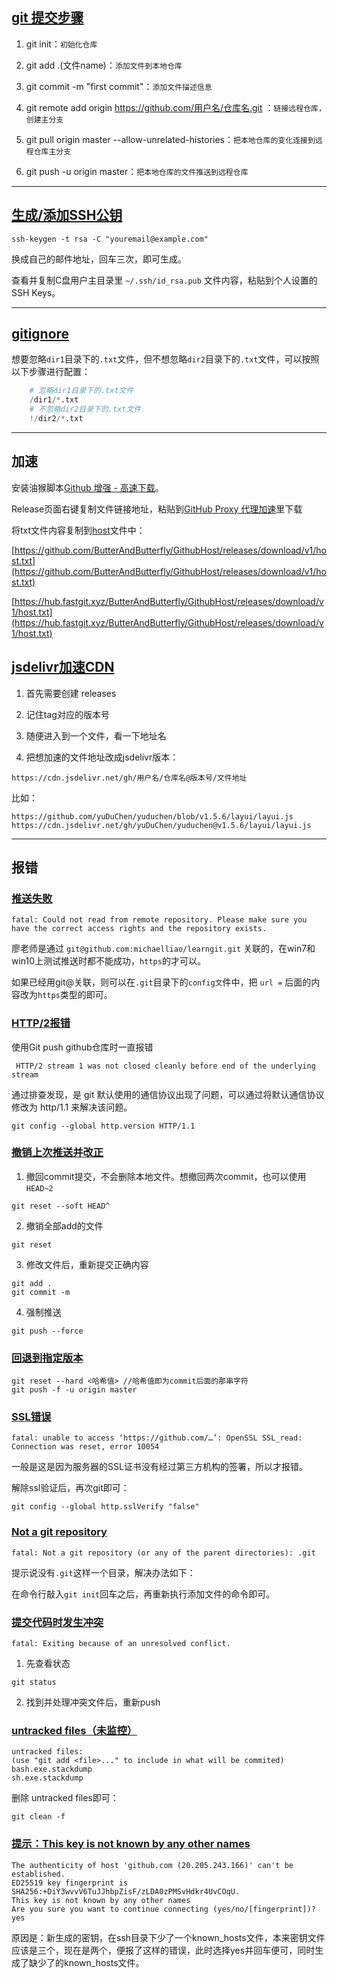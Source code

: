 ## [git 提交步骤](https://blog.csdn.net/gongqinglin/article/details/79752398)

1. git init：`初始化仓库`

2. git add .(文件name)：`添加文件到本地仓库`

3. git commit -m "first commit"：`添加文件描述信息`

4. git remote add origin https://github.com/用户名/仓库名.git ：`链接远程仓库，创建主分支`

5. git pull origin master --allow-unrelated-histories：`把本地仓库的变化连接到远程仓库主分支`

6. git push -u origin master：`把本地仓库的文件推送到远程仓库`

---

## [生成/添加SSH公钥](https://gitee.com/help/articles/4181#article-header0)

```
ssh-keygen -t rsa -C "youremail@example.com"
```

换成自己的邮件地址，回车三次，即可生成。

查看并复制C盘用户主目录里 `~/.ssh/id_rsa.pub` 文件内容，粘贴到个人设置的SSH Keys。

---
## [gitignore](https://blog.csdn.net/Dontla/article/details/131936999)

想要忽略`dir1`目录下的`.txt`文件，但不想忽略`dir2`目录下的`.txt`文件，可以按照以下步骤进行配置：

```py
    # 忽略dir1目录下的.txt文件
    /dir1/*.txt
    # 不忽略dir2目录下的.txt文件
    !/dir2/*.txt
```

---

## 加速

安装油猴脚本[Github 增强 - 高速下载](https://greasyfork.org/zh-CN/scripts/412245-github-%E5%A2%9E%E5%BC%BA-%E9%AB%98%E9%80%9F%E4%B8%8B%E8%BD%BD)。

Release页面右键复制文件链接地址，粘贴到[GitHub Proxy 代理加速](https://mirror.ghproxy.com/)里下载

将txt文件内容复制到[host](https://github.com/ButterAndButterfly/GithubHost)文件中：

[https://github.com/ButterAndButterfly/GithubHost/releases/download/v1/host.txt](https://github.com/ButterAndButterfly/GithubHost/releases/download/v1/host.txt)

[https://hub.fastgit.xyz/ButterAndButterfly/GithubHost/releases/download/v1/host.txt](https://hub.fastgit.xyz/ButterAndButterfly/GithubHost/releases/download/v1/host.txt)

## [jsdelivr加速CDN](https://www.cnblogs.com/yu-du-chen/p/12109065.html)

1. 首先需要创建 releases

2. 记住tag对应的版本号

3. 随便进入到一个文件，看一下地址名

4. 把想加速的文件地址改成jsdelivr版本：

```
https://cdn.jsdelivr.net/gh/用户名/仓库名@版本号/文件地址
```

比如：

```
https://github.com/yuDuChen/yuduchen/blob/v1.5.6/layui/layui.js
https://cdn.jsdelivr.net/gh/yuDuChen/yuduchen@v1.5.6/layui/layui.js
```

---

## 报错

### [推送失败](https://www.liaoxuefeng.com/discuss/969956160874304/1277343677018304)

```
fatal: Could not read from remote repository. Please make sure you have the correct access rights and the repository exists.
```

廖老师是通过 `git@github.com:michaelliao/learngit.git` 关联的，在win7和win10上测试推送时都不能成功，`https`的才可以。

如果已经用git@关联，则可以在`.git`目录下的`config文`件中，把 `url =` 后面的内容改为`https`类型的即可。

### [HTTP/2报错](https://blog.csdn.net/u011426236/article/details/129104875)

使用Git push github仓库时一直报错

```
 HTTP/2 stream 1 was not closed cleanly before end of the underlying stream
```

通过排查发现，是 git 默认使用的通信协议出现了问题，可以通过将默认通信协议修改为 http/1.1 来解决该问题。

```
git config --global http.version HTTP/1.1
```

### [撤销上次推送并改正](https://blog.csdn.net/CCC_122/article/details/105890703)

1. 撤回commit提交，不会删除本地文件。想撤回两次commit，也可以使用`HEAD~2`
```
git reset --soft HEAD^
```
2. 撤销全部add的文件
```
git reset
```
3. 修改文件后，重新提交正确内容
```
git add .
git commit -m
```
4. 强制推送
```
git push --force
```

### [回退到指定版本](https://www.freesion.com/article/4316264352/#_8)
```
git reset --hard <哈希值> //哈希值即为commit后面的那串字符
git push -f -u origin master 
```

### [SSL错误](https://blog.csdn.net/bblood307/article/details/120307064)

```
fatal: unable to access ‘https://github.com/…’: OpenSSL SSL_read: Connection was reset, error 10054
```

一般是这是因为服务器的SSL证书没有经过第三方机构的签署，所以才报错。

解除ssl验证后，再次git即可：

```
git config --global http.sslVerify "false"
```

### [Not a git repository](https://www.cnblogs.com/X-knight/p/9557642.html)


```
fatal: Not a git repository (or any of the parent directories): .git
```

提示说没有`.git`这样一个目录，解决办法如下：

在命令行敲入`git init`回车之后，再重新执行添加文件的命令即可。


### [提交代码时发生冲突](https://blog.csdn.net/qq_32963841/article/details/107332157)

```
fatal: Exiting because of an unresolved conflict.
```

1. 先查看状态

```
git status
```

2. 找到并处理冲突文件后，重新push

### [untracked files（未监控）](https://blog.csdn.net/lemonxiaoxiao/article/details/123877161)

```
untracked files:
(use "git add <file>..." to include in what will be commited)
bash.exe.stackdump
sh.exe.stackdump
```

删除 untracked files即可：


```
git clean -f
```

### [提示：This key is not known by any other names](https://www.cnblogs.com/dhjy/p/15918890.html)

```
The authenticity of host 'github.com (20.205.243.166)' can't be established.
ED25519 key fingerprint is SHA256:+DiY3wvvV6TuJJhbpZisF/zLDA0zPMSvHdkr4UvCOqU.
This key is not known by any other names
Are you sure you want to continue connecting (yes/no/[fingerprint])? yes
```

原因是：新生成的密钥，在ssh目录下少了一个known_hosts文件，本来密钥文件应该是三个，现在是两个，便报了这样的错误，此时选择yes并回车便可，同时生成了缺少了的known_hosts文件。